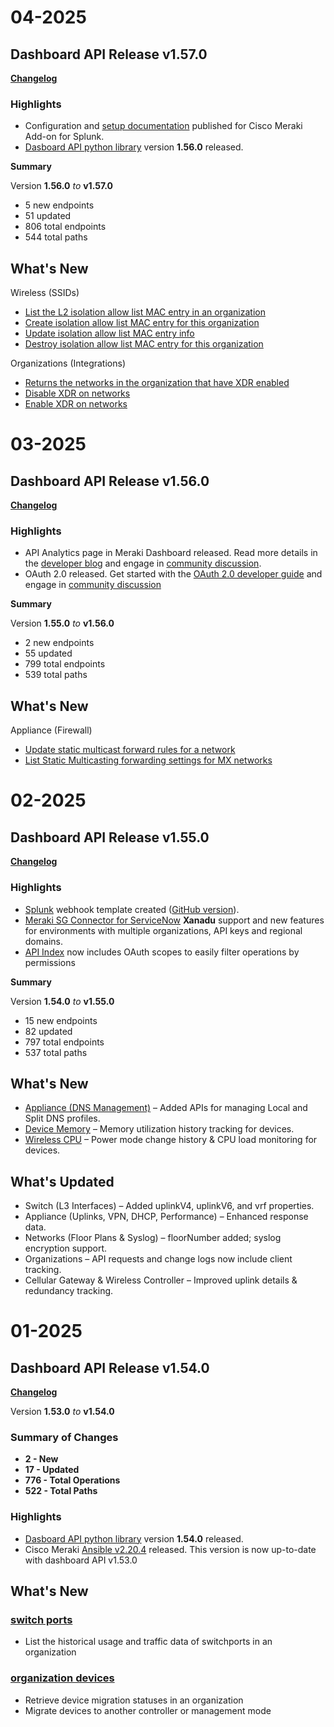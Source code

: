 # 04-2025

## Dashboard API Release v1.57.0 
 [**Changelog**](https://developer.cisco.com/meraki/whats-new/v1-57-0/)

### Highlights

- Configuration and [setup documentation](https://documentation.meraki.com/General_Administration/Cross-Platform_Content/Cisco_Meraki_Add-on_for_Splunk) published for Cisco Meraki Add-on for Splunk.
- [Dasboard API python library](https://github.com/meraki/dashboard-api-python/) version **1.56.0** released.

**Summary**

Version **1.56.0** _to_ **v1.57.0**

- 5 new endpoints
- 51 updated
- 806 total endpoints
- 544 total paths

## What's New
Wireless (SSIDs)
- [List the L2 isolation allow list MAC entry in an organization](https://developer.cisco.com/meraki/whats-new/v1-57-0/#list-the-l2-isolation-allow-list-mac-entry-in-an-organization)
- [Create isolation allow list MAC entry for this organization](https://developer.cisco.com/meraki/whats-new/v1-57-0/#create-isolation-allow-list-mac-entry-for-this-organization)
- [Update isolation allow list MAC entry info](https://developer.cisco.com/meraki/whats-new/v1-57-0/#update-isolation-allow-list-mac-entry-info)
- [Destroy isolation allow list MAC entry for this organization](https://developer.cisco.com/meraki/whats-new/v1-57-0/#destroy-isolation-allow-list-mac-entry-for-this-organization)

Organizations (Integrations)
- [Returns the networks in the organization that have XDR enabled](https://developer.cisco.com/meraki/whats-new/v1-57-0/#returns-the-networks-in-the-organization-that-have-xdr-enabled)
- [Disable XDR on networks](https://developer.cisco.com/meraki/whats-new/v1-57-0/#disable-xdr-on-networks)
- [Enable XDR on networks](https://developer.cisco.com/meraki/whats-new/v1-57-0/#enable-xdr-on-networks)


# 03-2025

## Dashboard API Release v1.56.0 
 [**Changelog**](https://developer.cisco.com/meraki/whats-new/v1-56-0/)

### Highlights

- API Analytics page in Meraki Dashboard released. Read more details in the [developer blog](https://blogs.cisco.com/developer/rate-limit-management-and-troubleshooting-with-the-new-meraki-api-analytics-dashboard) and engage in [community discussion](https://community.meraki.com/t5/Developers-APIs/New-Feature-Alert-Introducing-API-Analytics/m-p/263488/highlight/true#M12041).
- OAuth 2.0 released. Get started with the [OAuth 2.0 developer guide](https://developer.cisco.com/meraki/api-v1/oauth-overview/) and engage in [community discussion](https://community.meraki.com/t5/Developers-APIs/Exciting-News-OAuth-2-0-is-Now-Available/m-p/263245#M12028)

**Summary**

Version **1.55.0** _to_ **v1.56.0**

- 2 new endpoints
- 55 updated
- 799 total endpoints
- 539 total paths

## What's New

Appliance (Firewall)
- [Update static multicast forward rules for a network](https://developer.cisco.com/meraki/whats-new/v1-56-0/#update-static-multicast-forward-rules-for-a-network)
- [List Static Multicasting forwarding settings for MX networks](https://developer.cisco.com/meraki/whats-new/v1-56-0/#list-static-multicasting-forwarding-settings-for-mx-networks)



# 02-2025

## Dashboard API Release v1.55.0 
 [**Changelog**](https://developer.cisco.com/meraki/whats-new/v1-55-0/)

### Highlights

- [Splunk](https://splunkbase.splunk.com/app/5580) webhook template created ([GitHub version](https://github.com/meraki/webhook-payload-templates/tree/main/splunk)).
- [Meraki SG Connector for ServiceNow](https://store.servicenow.com/sn_appstore_store.do#!/store/application/dc27a74a80421010f8772cdfe9d5f855) **Xanadu** support and new features for environments with multiple organizations, API keys and regional domains.
- [API Index](https://developer.cisco.com/meraki/api-v1/api-index/) now includes OAuth scopes to easily filter operations by permissions

**Summary**

Version **1.54.0** _to_ **v1.55.0**

- 15 new endpoints
- 82 updated
- 797 total endpoints
- 537 total paths

## What's New
- [Appliance (DNS Management)](https://developer.cisco.com/meraki/api-v1/get-organization-appliance-dns-local-profiles) – Added APIs for managing Local and Split DNS profiles.
- [Device Memory](https://developer.cisco.com/meraki/api-v1/get-organization-devices-system-memory-usage-history-by-interval/) – Memory utilization history tracking for devices.
- [Wireless CPU](https://developer.cisco.com/meraki/api-v1/get-organization-wireless-devices-system-cpu-load-history/) – Power mode change history & CPU load monitoring for devices.

## What's Updated
- Switch (L3 Interfaces) – Added uplinkV4, uplinkV6, and vrf properties.
- Appliance (Uplinks, VPN, DHCP, Performance) – Enhanced response data.
- Networks (Floor Plans & Syslog) – floorNumber added; syslog encryption support.
- Organizations – API requests and change logs now include client tracking.
- Cellular Gateway & Wireless Controller – Improved uplink details & redundancy tracking.


# 01-2025

## Dashboard API Release v1.54.0
[**Changelog**](https://developer.cisco.com/meraki/whats-new/v1-54-0/)

Version **1.53.0** _to_ **v1.54.0**

### Summary of Changes

- **2 - New**
- **17 - Updated**
- **776 - Total Operations**
- **522 - Total Paths**

### Highlights
* [Dasboard API python library](https://github.com/meraki/dashboard-api-python/) version **1.54.0** released.
* Cisco Meraki [Ansible v2.20.4](https://github.com/meraki/dashboard-api-ansible) released. This version is now up-to-date with dashboard API v1.53.0

## What's New
### [switch ports](https://developer.cisco.com/meraki/whats-new/v1-54-0/#ports)
  -  List the historical usage and traffic data of switchports in an organization
### [organization devices](https://developer.cisco.com/meraki/whats-new/v1-54-0/#devices)
  -  Retrieve device migration statuses in an organization
  -  Migrate devices to another controller or management mode
